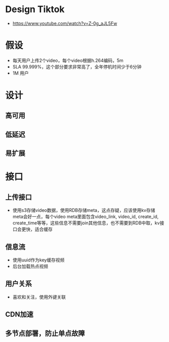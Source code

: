 # Design Tiktok
- https://www.youtube.com/watch?v=Z-0g_aJL5Fw

# 假设
- 每天用户上传2个video，每个video根据h.264编码，5m
- SLA 99.999%，这个部分要求非常高了，全年停机时间少于6分钟
- 1M 用户

# 设计
## 高可用
## 低延迟
## 易扩展

# 接口
## 上传接口
- 使用s3存储video数据，使用RDB存储meta，这点存疑，应该使用kv存储meta会好一点，每个video meta里面包含video_link, video_id, create_id, create_time等等，这些信息不需要join其他信息，也不需要到RDB中取，kv接口会更快，适合缓存
## 信息流
- 使用uuid作为key缓存视频
- 后台加载热点视频
## 用户关系
- 喜欢和关注，使用外键关联
## CDN加速
## 多节点部署，防止单点故障

